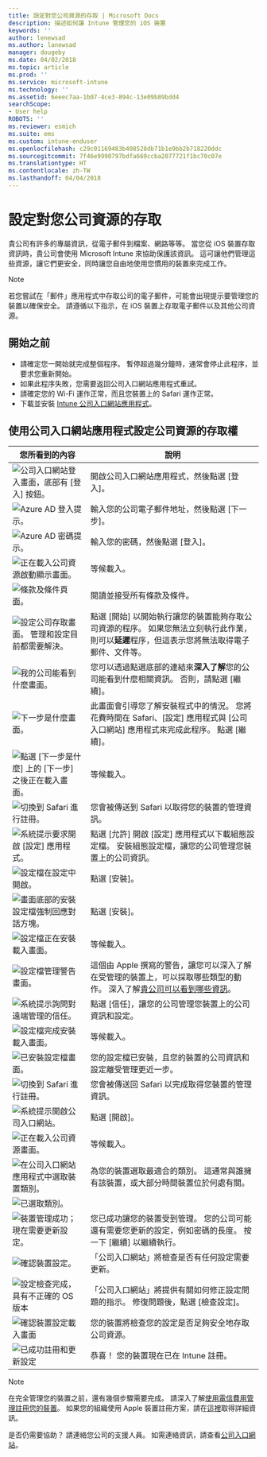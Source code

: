 ```yaml
---
title: 設定對您公司資源的存取 | Microsoft Docs
description: 描述如何讓 Intune 管理您的 iOS 裝置
keywords: ''
author: lenewsad
ms.author: lanewsad
manager: dougeby
ms.date: 04/02/2018
ms.topic: article
ms.prod: ''
ms.service: microsoft-intune
ms.technology: ''
ms.assetid: 6eeec7aa-1b07-4ce3-894c-13e09b89bdd4
searchScope:
- User help
ROBOTS: ''
ms.reviewer: esmich
ms.suite: ems
ms.custom: intune-enduser
ms.openlocfilehash: c29c01169483b408528db71b1e9bb2b718220ddc
ms.sourcegitcommit: 7f46e9990797bdfa669ccba2077721f1bc70c07e
ms.translationtype: HT
ms.contentlocale: zh-TW
ms.lasthandoff: 04/04/2018
---
```

# <a name="set-up-access-to-your-company-resources"></a>設定對您公司資源的存取

貴公司有許多的專屬資訊，從電子郵件到檔案、網路等等。 當您從 iOS 裝置存取資訊時，貴公司會使用 Microsoft Intune 來協助保護該資訊。 這可讓他們管理這些資源，讓它們更安全，同時讓您自由地使用您慣用的裝置來完成工作。

> [!NOTE]
> 若您嘗試在「郵件」應用程式中存取公司的電子郵件，可能會出現提示要管理您的裝置以確保安全。 請遵循以下指示，在 iOS 裝置上存取電子郵件以及其他公司資源。

## <a name="before-you-start"></a>開始之前

- 請確定您一開始就完成整個程序。 暫停超過幾分鐘時，通常會停止此程序，並要求您重新開始。
- 如果此程序失敗，您需要返回公司入口網站應用程式重試。
- 請確定您的 Wi-Fi 運作正常，而且您裝置上的 Safari 運作正常。
- 下載並安裝 [Intune 公司入口網站應用程式](install-and-sign-in-to-the-intune-company-portal-app-ios.md)。


## <a name="using-the-company-portal-app-to-set-up-access-to-company-resources"></a>使用公司入口網站應用程式設定公司資源的存取權

|您所看到的內容|說明|
|---|---|
|![公司入口網站登入畫面，底部有 [登入] 按鈕。](./media/ios-01-cp-enroll-1802.png)|開啟公司入口網站應用程式，然後點選 [登入]。|
|![Azure AD 登入提示。](./media/ios-02-cp-enroll-1802.png)|輸入您的公司電子郵件地址，然後點選 [下一步]。|
|![Azure AD 密碼提示。](./media/ios-03-cp-enroll-1802.png)|輸入您的密碼，然後點選 [登入]。|
|![正在載入公司資源啟動顯示畫面。](./media/ios-04-cp-enroll-1802.png)|等候載入。|
|![條款及條件頁面。](./media/ios-05-cp-enroll-1802.png)|閱讀並接受所有條款及條件。|
|![設定公司存取畫面。 管理和設定目前都需要解決。](./media/ios-06-cp-enroll-1802.png)|點選 [開始] 以開始執行讓您的裝置能夠存取公司資源的程序。 如果您無法立刻執行此作業，則可以**延遲**程序，但這表示您將無法取得電子郵件、文件等。|
|![我的公司能看到什麼畫面。](./media/ios-07-cp-enroll-1802.png)|您可以透過點選底部的連結來**深入了解**您的公司能看到什麼相關資訊。 否則，請點選 [繼續]。|
|![下一步是什麼畫面。](./media/ios-08-cp-enroll-1802.png)|此畫面會引導您了解安裝程式中的情況。 您將花費時間在 Safari、[設定] 應用程式與 [公司入口網站] 應用程式來完成此程序。 點選 [繼續]。|
|![點選 [下一步是什麼] 上的 [下一步] 之後正在載入畫面。](./media/ios-09-cp-enroll-1802.png)|等候載入。|
|![切換到 Safari 進行註冊。](./media/ios-7-cp-enroll-1711.png)|您會被傳送到 Safari 以取得您的裝置的管理資訊。|
|![系統提示要求開啟 [設定] 應用程式。](./media/ios-8-cp-enroll-1711.png)|點選 [允許] 開啟 [設定] 應用程式以下載組態設定檔。 安裝組態設定檔，讓您的公司管理您裝置上的公司資訊。|
|![設定檔在設定中開啟。](./media/ios-9-cp-enroll-1711.png)|點選 [安裝]。|
|![畫面底部的安裝設定檔強制回應對話方塊。](./media/ios-10-cp-enroll-1711.png)|點選 [安裝]。|
|![設定檔正在安裝載入畫面。](./media/ios-11-cp-enroll-1711.png)|等候載入。|
|![設定檔管理警告畫面。](./media/ios-12-cp-enroll-1711.png)|這個由 Apple 撰寫的警告，讓您可以深入了解在受管理的裝置上，可以採取哪些類型的動作。 深入了解[貴公司可以看到哪些資訊](what-info-can-your-company-see-when-you-enroll-your-device-in-intune.md)。|
|![系統提示詢問對遠端管理的信任。](./media/ios-13-cp-enroll-1711.png)|點選 [信任]，讓您的公司管理您裝置上的公司資訊和設定。|
|![設定檔完成安裝載入畫面。](./media/ios-14-cp-enroll-1711.png)|等候載入。|
|![已安裝設定檔畫面。](./media/ios-15-cp-enroll-1711.png)|您的設定檔已安裝，且您的裝置的公司資訊和設定離受管理更近一步。|
|![切換到 Safari 進行註冊。](./media/ios-16-cp-enroll-1711.png)|您會被傳送回 Safari 以完成取得您裝置的管理資訊。 |
|![系統提示開啟公司入口網站。](./media/ios-17-cp-enroll-1711.png)|點選 [開啟]。|
|![正在載入公司資源畫面。](./media/ios-21-cp-enroll-1802.png)|等候載入。|
|![在公司入口網站應用程式中選取裝置類別。](./media/ios-22-cp-enroll-1802.png)|為您的裝置選取最適合的類別。 這通常與誰擁有該裝置，或大部分時間裝置位於何處有關。|
|![已選取類別。](./media/ios-23-cp-enroll-1802.png)||
|![裝置管理成功；現在需要更新設定。](./media/ios-24-cp-enroll-1802.png)|您已成功讓您的裝置受到管理。 您的公司可能還有需要您更新的設定，例如密碼的長度。 按一下 [繼續] 以繼續執行。|
|![確認裝置設定。](./media/ios-25-cp-enroll-1802.png)|「公司入口網站」將檢查是否有任何設定需要更新。|
|![設定檢查完成，具有不正確的 OS 版本](./media/ios-26-cp-enroll-1802.png)|「公司入口網站」將提供有關如何修正設定問題的指示。 修復問題後，點選 [檢查設定]。|
|![確認裝置設定載入畫面](./media/ios-27-cp-enroll-1802.png)|您的裝置將檢查您的設定是否足夠安全地存取公司資源。|
|![已成功註冊和更新設定](./media/ios-28-cp-enroll-1802.png)|恭喜！ 您的裝置現在已在 Intune 註冊。|

> [!Note]
> 在完全管理您的裝置之前，還有幾個步驟需要完成。 請深入了解[使用電信費用管理註冊您的裝置](enroll-your-device-with-telecom-expense-management-ios.md)。 如果您的組織使用 Apple 裝置註冊方案，請在[這裡](enroll-your-device-dep-ios.md)取得詳細資訊。

是否仍需要協助？ 請連絡您公司的支援人員。 如需連絡資訊，請查看[公司入口網站](https://portal.manage.microsoft.com#HelpDeskDialog)。
